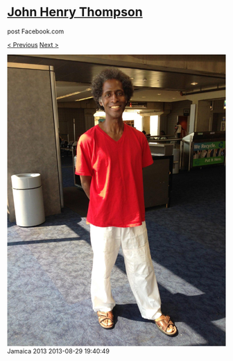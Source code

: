 # [John Henry Thompson](../README.md)
post Facebook.com

[< Previous](2013-08-29-74.md) [Next >](2013-07-29-1.md)

[![](../media/2013-08-29/Jamaica-2086.jpg)](../README.md)
Jamaica 2013
2013-08-29 19:40:49
